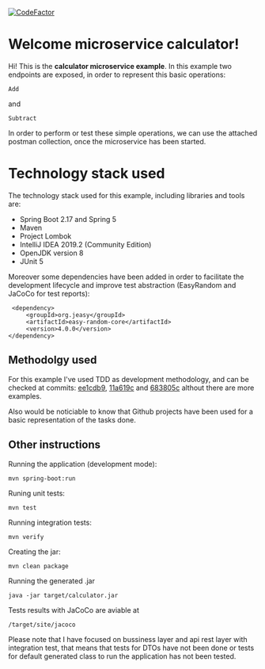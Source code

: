 [![CodeFactor](https://www.codefactor.io/repository/github/bndf1/calculator-microservice/badge)](https://www.codefactor.io/repository/github/bndf1/calculator-microservice)
# Welcome microservice calculator!

Hi! This is the **calculator microservice example**. In this example two endpoints are exposed, in order to represent this basic operations:  

    Add
     
and
 
	Subtract  

In order to perform or test these simple operations, we can use the attached postman collection, once the microservice has been started.

# Technology stack used

The technology stack used for this example, including libraries and tools are:

 - Spring Boot 2.17 and Spring 5
-   Maven
-   Project Lombok
-   IntelliJ IDEA 2019.2 (Community Edition)
-   OpenJDK version 8
-   JUnit 5

Moreover some dependencies have been added in order to facilitate the development lifecycle and improve test abstraction (EasyRandom and JaCoCo for test reports):

     <dependency>  
    	 <groupId>org.jeasy</groupId>  
    	 <artifactId>easy-random-core</artifactId>  
    	 <version>4.0.0</version>  
    </dependency>


## Methodolgy used

For this example I've used TDD as development methodology, and can be checked at commits: 
[ee1cdb9](https://github.com/bndF1/calculator-microservice/commit/ee1cdb9f792fe9cd8206b0b1682881aab673589b), [11a619c](https://github.com/bndF1/calculator-microservice/commit/11a619c7acd6a6efb0ecd7742e6e23beecf0ee35) and [683805c](https://github.com/bndF1/calculator-microservice/commit/683805c4938f9a0c5c49dbd28fea3fa2159107ee) althout there are more examples.

Also would be noticiable to know that Github projects have been used for a basic representation of the tasks done.

## Other instructions

Running the application (development mode):

	mvn spring-boot:run

Runing unit tests: 

	mvn test  
	
Running integration tests: 
	
	mvn verify  
  
Creating the jar: 
	
	mvn clean package

Running the generated .jar
	
	java -jar target/calculator.jar 

Tests results with JaCoCo are aviable at
	
	/target/site/jacoco

Please note that I have focused on bussiness layer and api rest layer with integration test, that means that tests for DTOs have not been done or tests for default generated class to run the application has not been tested.